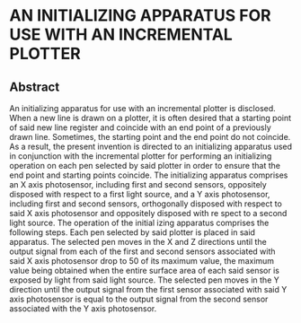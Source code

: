 # AN INITIALIZING APPARATUS FOR USE WITH AN INCREMENTAL PLOTTER

## Abstract
An initializing apparatus for use with an incremental plotter is disclosed. When a new line is drawn on a plotter, it is often desired that a starting point of said new line register and coincide with an end point of a previously drawn line. Sometimes, the starting point and the end point do not coincide. As a result, the present invention is directed to an initializing apparatus used in conjunction with the incremental plotter for performing an initializing operation on each pen selected by said plotter in order to ensure that the end point and starting points coincide. The initializing apparatus comprises an X axis photosensor, including first and second sensors, oppositely disposed with respect to a first light source, and a Y axis photosensor, including first and second sensors, orthogonally disposed with respect to said X axis photosensor and oppositely disposed with re spect to a second light source. The operation of the initial izing apparatus comprises the following steps. Each pen selected by said plotter is placed in said apparatus. The selected pen moves in the X and Z directions until the output signal from each of the first and second sensors associated with said X axis photosensor drop to 50 of its maximum value, the maximum value being obtained when the entire surface area of each said sensor is exposed by light from said light source. The selected pen moves in the Y direction until the output signal from the first sensor associated with said Y axis photosensor is equal to the output signal from the second sensor associated with the Y axis photosensor.